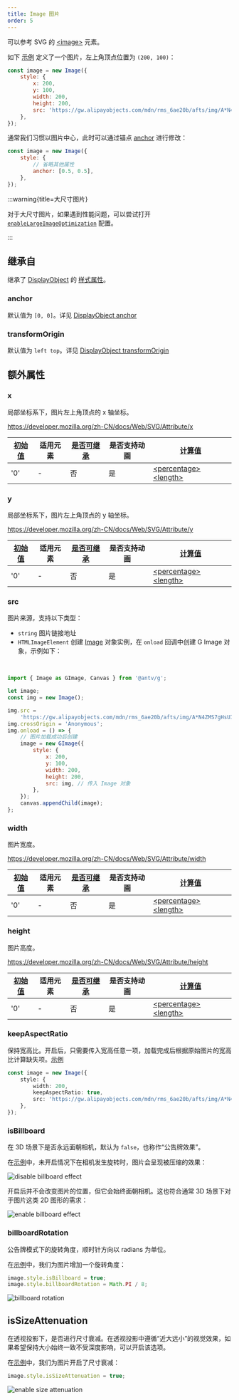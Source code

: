 ```yaml
---
title: Image 图片
order: 5
---
```


可以参考 SVG 的 [\<image\>](https://developer.mozilla.org/zh-CN/docs/Web/SVG/Element/image) 元素。

如下 [示例](/examples/shape/image/#image) 定义了一个图片，左上角顶点位置为 `(200, 100)`：

```javascript
const image = new Image({
    style: {
        x: 200,
        y: 100,
        width: 200,
        height: 200,
        src: 'https://gw.alipayobjects.com/mdn/rms_6ae20b/afts/img/A*N4ZMS7gHsUIAAAAAAAAAAABkARQnAQ',
    },
});
```

通常我们习惯以图片中心，此时可以通过锚点 [anchor](/api/basic/display-object#anchor) 进行修改：

```javascript
const image = new Image({
    style: {
        // 省略其他属性
        anchor: [0.5, 0.5],
    },
});
```

:::warning{title=大尺寸图片}

对于大尺寸图片，如果遇到性能问题，可以尝试打开 [`enableLargeImageOptimization`](../canvas/options.zh.md#enablelargeimageoptimization) 配置。

:::

## 继承自

继承了 [DisplayObject](/api/basic/display-object) 的 [样式属性](/api/basic/display-object#绘图属性)。

### anchor

默认值为 `[0, 0]`。详见 [DisplayObject anchor](/api/basic/display-object#anchor)

### transformOrigin

默认值为 `left top`。详见 [DisplayObject transformOrigin](/api/basic/display-object#transformOrigin)

## 额外属性

### x

局部坐标系下，图片左上角顶点的 x 轴坐标。

<https://developer.mozilla.org/zh-CN/docs/Web/SVG/Attribute/x>

| [初始值](/api/css/css-properties-values-api#initial-value) | 适用元素 | [是否可继承](/api/css/inheritance) | 是否支持动画 | [计算值](/api/css/css-properties-values-api#computed-value) |
| --- | --- | --- | --- | --- |
| '0' | - | 否 | 是 | [\<percentage\>](/api/css/css-properties-values-api#percentage) [\<length\>](/api/css/css-properties-values-api#length) |

### y

局部坐标系下，图片左上角顶点的 y 轴坐标。

<https://developer.mozilla.org/zh-CN/docs/Web/SVG/Attribute/y>

| [初始值](/api/css/css-properties-values-api#initial-value) | 适用元素 | [是否可继承](/api/css/inheritance) | 是否支持动画 | [计算值](/api/css/css-properties-values-api#computed-value) |
| --- | --- | --- | --- | --- |
| '0' | - | 否 | 是 | [\<percentage\>](/api/css/css-properties-values-api#percentage) [\<length\>](/api/css/css-properties-values-api#length) |

### src

图片来源，支持以下类型：

- `string` 图片链接地址
- `HTMLImageElement` 创建 [Image](https://developer.mozilla.org/en-US/docs/Web/API/HTMLImageElement/Image) 对象实例，在 `onload` 回调中创建 G Image 对象，示例如下：

<br />

```js
import { Image as GImage, Canvas } from '@antv/g';

let image;
const img = new Image();

img.src =
    'https://gw.alipayobjects.com/mdn/rms_6ae20b/afts/img/A*N4ZMS7gHsUIAAAAAAAAAAABkARQnAQ';
img.crossOrigin = 'Anonymous';
img.onload = () => {
    // 图片加载成功后创建
    image = new GImage({
        style: {
            x: 200,
            y: 100,
            width: 200,
            height: 200,
            src: img, // 传入 Image 对象
        },
    });
    canvas.appendChild(image);
};
```

### width

图片宽度。

<https://developer.mozilla.org/zh-CN/docs/Web/SVG/Attribute/width>

| [初始值](/api/css/css-properties-values-api#initial-value) | 适用元素 | [是否可继承](/api/css/inheritance) | 是否支持动画 | [计算值](/api/css/css-properties-values-api#computed-value) |
| --- | --- | --- | --- | --- |
| '0' | - | 否 | 是 | [\<percentage\>](/api/css/css-properties-values-api#percentage) [\<length\>](/api/css/css-properties-values-api#length) |

### height

图片高度。

<https://developer.mozilla.org/zh-CN/docs/Web/SVG/Attribute/height>

| [初始值](/api/css/css-properties-values-api#initial-value) | 适用元素 | [是否可继承](/api/css/inheritance) | 是否支持动画 | [计算值](/api/css/css-properties-values-api#computed-value) |
| --- | --- | --- | --- | --- |
| '0' | - | 否 | 是 | [\<percentage\>](/api/css/css-properties-values-api#percentage) [\<length\>](/api/css/css-properties-values-api#length) |

### keepAspectRatio

保持宽高比。开启后，只需要传入宽高任意一项，加载完成后根据原始图片的宽高比计算缺失项。[示例](/examples/shape/image#image-keep-aspect-ratio)

```ts
const image = new Image({
    style: {
        width: 200,
        keepAspectRatio: true,
        src: 'https://gw.alipayobjects.com/mdn/rms_6ae20b/afts/img/A*N4ZMS7gHsUIAAAAAAAAAAABkARQnAQ',
    },
});
```

### isBillboard

在 3D 场景下是否永远面朝相机，默认为 `false`，也称作“公告牌效果”。

在[示例](/examples/3d/3d-basic#billboard)中，未开启情况下在相机发生旋转时，图片会呈现被压缩的效果：

![disable billboard effect](https://mdn.alipayobjects.com/huamei_qa8qxu/afts/img/A*DptES7Mly00AAAAAAAAAAAAADmJ7AQ/original)

开启后并不会改变图片的位置，但它会始终面朝相机。这也符合通常 3D 场景下对于图片这类 2D 图形的需求：

![enable billboard effect](https://mdn.alipayobjects.com/huamei_qa8qxu/afts/img/A*A28RS4TxIZYAAAAAAAAAAAAADmJ7AQ/original)

### billboardRotation

公告牌模式下的旋转角度，顺时针方向以 radians 为单位。

在[示例](/examples/3d/3d-basic#billboard)中，我们为图片增加一个旋转角度：

```js
image.style.isBillboard = true;
image.style.billboardRotation = Math.PI / 8;
```

![billboard rotation](https://mdn.alipayobjects.com/huamei_qa8qxu/afts/img/A*v8ngTbgkP-MAAAAAAAAAAAAADmJ7AQ/original)

## isSizeAttenuation

在透视投影下，是否进行尺寸衰减。在透视投影中遵循“近大远小”的视觉效果，如果希望保持大小始终一致不受深度影响，可以开启该选项。

在[示例](/examples/3d/3d-basic#size-attenuation)中，我们为图片开启了尺寸衰减：

```js
image.style.isSizeAttenuation = true;
```

![enable size attenuation](https://mdn.alipayobjects.com/huamei_qa8qxu/afts/img/A*uLDORaJ-snoAAAAAAAAAAAAADmJ7AQ/original)
